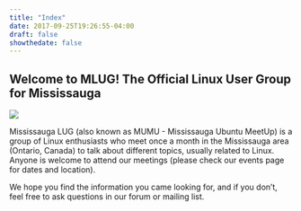 ```yaml
---
title: "Index"
date: 2017-09-25T19:26:55-04:00
draft: false
showthedate: false
---
```


Welcome to MLUG! The Official Linux User Group for Mississauga
---

![](/images/logo._mid.png)

Mississauga LUG (also known as MUMU - Mississauga Ubuntu MeetUp) is a group of Linux enthusiasts who meet once a month in the Mississauga area (Ontario, Canada) to talk about different topics, usually related to Linux. Anyone is welcome to attend our meetings (please check our events page for dates and location).

We hope you find the information you came looking for, and if you don’t, feel free to ask questions in our forum or mailing list.
